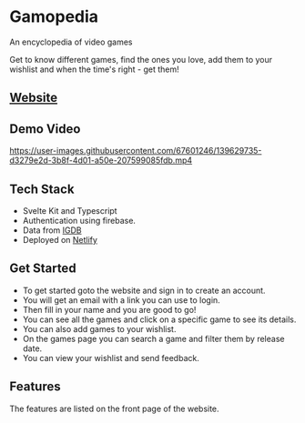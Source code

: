# Gamopedia

An encyclopedia of video games

Get to know different games, find the ones you love, add them to your wishlist and when the time's right - get them!

## [Website](https://gamopedia.netlify.app)

## Demo Video

https://user-images.githubusercontent.com/67601246/139629735-d3279e2d-3b8f-4d01-a50e-207599085fdb.mp4

## Tech Stack

- Svelte Kit and Typescript
- Authentication using firebase.
- Data from [IGDB](https://igdb.com)
- Deployed on [Netlify](https://netlify.com)

## Get Started

- To get started goto the website and sign in to create an account.
- You will get an email with a link you can use to login.
- Then fill in your name and you are good to go!
- You can see all the games and click on a specific game to see its details.
- You can also add games to your wishlist.
- On the games page you can search a game and filter them by release date.
- You can view your wishlist and send feedback.

## Features

The features are listed on the front page of the website.

